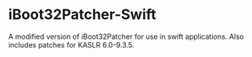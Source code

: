 # iBoot32Patcher-Swift
A modified version of iBoot32Patcher for use in swift applications. Also includes patches for KASLR 6.0-9.3.5.
